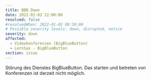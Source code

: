 ```yaml
---
title: BBB Down
date: 2022-02-03 22:00:00 
resolved: false
#resolvedWhen: 2022-01-03 08:30:00 
# Possible severity levels: down, disrupted, notice
severity: down
affected:
  - Videokonferenzen (BigBlueButton)
  - LernSax - BigBlueButton
section: issue
---
```

 Störung des Dienstes BigBlueButton.
 Das starten und betreten von Konferenzen ist derzeit nicht möglich. 

